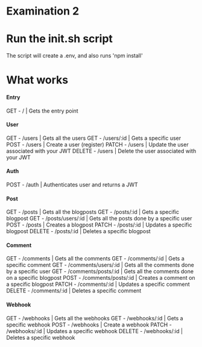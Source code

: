 # Examination 2

# Run the init.sh script
The script will create a .env, and also runs 'npm install'

# What works

#### Entry
GET - / | Gets the entry point

#### User
GET - /users | Gets all the users
GET - /users/:id | Gets a specific user
POST - /users | Create a user (register)
PATCH - /users | Update the user associated with your JWT
DELETE - /users | Delete the user associated with your JWT

#### Auth
POST - /auth | Authenticates user and returns a JWT

#### Post
GET - /posts | Gets all the blogposts
GET - /posts/:id | Gets a specific blogpost
GET - /posts/users/:id | Gets all the posts done by a specific user
POST - /posts | Creates a blogpost
PATCH - /posts/:id | Updates a specific blogpost
DELETE - /posts/:id | Deletes a specific blogpost

#### Comment
GET - /comments | Gets all the comments
GET - /comments/:id | Gets a specific comment
GET - /comments/users/:id | Gets all the comments done by a specific user
GET - /comments/posts/:id | Gets all the comments done on a specific blogpost
POST - /comments/posts/:id | Creates a comment on a specific blogpost
PATCH - /comments/:id | Updates a specific comment
DELETE - /comments/:id | Deletes a specific comment

#### Webhook
GET - /webhooks | Gets all the webhooks
GET - /webhooks/:id | Gets a specific webhook
POST - /webhooks | Create a webhook
PATCH - /webhooks/:id | Updates a specific webhook
DELETE - /webhooks/:id | Deletes a specific webhook
